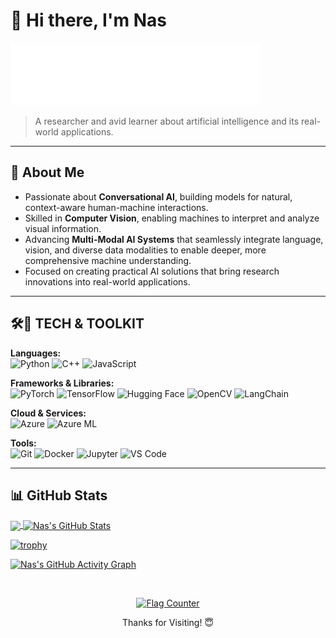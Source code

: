 # 👋 Hi there, I'm Nas

<picture>
  <source media="(prefers-color-scheme: dark)" srcset="NasAzzamHandwritingAnimatedLight.gif">
  <img src="NasAzzamHandwritingAnimatedDark.svg" alt="NasAzzam Handwriting" width="400">
</picture>


> A researcher and avid learner about artificial intelligence and its real-world applications.

<!-- 🔗 [Website](https://nasazzam.github.io) , [Email](mailto:nasazzam@cau.ac.kr) -->

---


## 🧠 About Me

- Passionate about **Conversational AI**, building models for natural, context-aware human-machine interactions.  
- Skilled in **Computer Vision**, enabling machines to interpret and analyze visual information.  
- Advancing **Multi-Modal AI Systems** that seamlessly integrate language, vision, and diverse data modalities to enable deeper, more comprehensive machine understanding. 
- Focused on creating practical AI solutions that bring research innovations into real-world applications.



---

## 🛠️🧰  TECH & TOOLKIT

**Languages:**  
![Python](https://img.shields.io/badge/-Python-3776AB?logo=python&logoColor=white) ![C++](https://img.shields.io/badge/-C++-00599C?logo=c%2B%2B&logoColor=white)  ![JavaScript](https://img.shields.io/badge/-JavaScript-F7DF1E?logo=javascript&logoColor=black)  

**Frameworks & Libraries:**  
![PyTorch](https://img.shields.io/badge/-PyTorch-EF4035?logo=pytorch&logoColor=white)  ![TensorFlow](https://img.shields.io/badge/-TensorFlow-FF6F00?logo=tensorflow&logoColor=white)  ![Hugging Face](https://img.shields.io/badge/-Hugging_Face-FF6F61?logo=huggingface&logoColor=white)   ![OpenCV](https://img.shields.io/badge/-OpenCV-5C3EE8?logo=opencv&logoColor=white)  ![LangChain](https://img.shields.io/badge/-LangChain-FF7F50?logo=python&logoColor=white)  

**Cloud & Services:**  
![Azure](https://img.shields.io/badge/-Azure-0078D4?logo=microsoft-azure&logoColor=white)  ![Azure ML](https://img.shields.io/badge/-Azure_ML-0078D4?logo=microsoft-azure&logoColor=white)  

**Tools:**  
![Git](https://img.shields.io/badge/-Git-F05032?logo=git&logoColor=white)  ![Docker](https://img.shields.io/badge/-Docker-2496ED?logo=docker&logoColor=white)  ![Jupyter](https://img.shields.io/badge/-Jupyter-F37626?logo=jupyter&logoColor=white)  ![VS Code](https://img.shields.io/badge/-VS_Code-007ACC?logo=visual-studio-code&logoColor=white)  

---

## 📊 GitHub Stats

<!-- ![NasAzzam's GitHub Stats](https://github-readme-stats.vercel.app/api?username=NasAzzam&show_icons=true&theme=radical) -->

<a href="https://github.com/nasazzam/nasazzam">
  <img align="center" src="https://github-readme-stats.vercel.app/api/top-langs/?username=nasazzam&hide=javascript,html,tex&title_color=ffffff&text_color=c9cacc&icon_color=2bbc8a&bg_color=1d1f21&langs_count=3" />
</a>
<a href="https://github.com/nasazzam/nasazzam">
  <img align="center" src="https://github-readme-stats.vercel.app/api?username=nasazzam&show_icons=true&line_height=27&count_private=true&title_color=ffffff&text_color=c9cacc&icon_color=2bbc8a&bg_color=1d1f21" alt="Nas's GitHub Stats" />
</a>

[![trophy](https://github-profile-trophy.vercel.app/?username=nasazzam&theme=juicyfresh&no-frame=true&row=1&&margin-w=20&no-bg=true)](https://github-profile-trophy.vercel.app/?username=nasazzam&theme=juicyfresh&no-frame=true&row=1&&margin-w=20&no-bg=true)

[![Nas's GitHub Activity Graph](https://github-readme-activity-graph.vercel.app/graph?username=nasazzam)](https://git.io/J1Ycx)


<img src="https://i.giphy.com/media/xUA7bewHfD6pAnmxVK/200w.webp" alt="" width="160" /><img src="https://i.giphy.com/media/xUA7bewHfD6pAnmxVK/200w.webp" alt="" width="160" /><img src="https://i.giphy.com/media/xUA7bewHfD6pAnmxVK/200w.webp" alt="" width="160" /><img  src="https://i.giphy.com/media/xUA7bewHfD6pAnmxVK/200w.webp" alt="" width="160" /><img src="https://i.giphy.com/media/xUA7bewHfD6pAnmxVK/200w.webp" alt="" width="160" />


<p align="center">
  <a href="http://s05.flagcounter.com/more/nBv">
    <img 
      src="https://s05.flagcounter.com/count2/nBv/bg_FFFFFF/txt_000000/border_12B9CC/columns_8/maxflags_250/viewers_0/labels_0/pageviews_0/flags_0/percent_0/" 
      alt="Flag Counter" 
      width="350"
    >
  </a>
</p>


<p align="center">
    Thanks for Visiting! 😇
</p>
